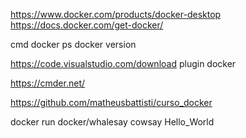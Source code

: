 https://www.docker.com/products/docker-desktop
https://docs.docker.com/get-docker/

cmd
docker ps 
docker version 

https://code.visualstudio.com/download
plugin docker

https://cmder.net/

https://github.com/matheusbattisti/curso_docker

docker run docker/whalesay cowsay Hello_World
